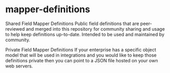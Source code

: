 # mapper-definitions

Shared Field Mapper Definitions
Public field definitions that are peer-reviewed and merged into this repository for community sharing and usage to help keep definitions up-to-date.
Intended to be used and maintained by community.


Private Field Mapper Definitions
If your enterprise has a specific object model that will be used in integrations and you would like to keep those definitions private then you can point to a JSON file hosted on your own web servers.
